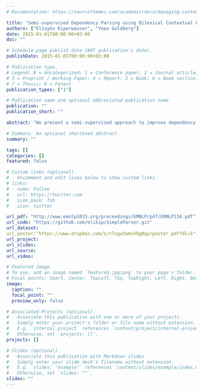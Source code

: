 ```yaml
---
# Documentation: https://sourcethemes.com/academic/docs/managing-content/

title: "Semi-supervised Dependency Parsing using Bilexical Contextual Features from Auto-Parsed Data"
authors: ["Eliayhu Kiperwasser", "Yoav Goldberg"]
date: 2015-01-01T00:00:00+03:00
doi: ""

# Schedule page publish date (NOT publication's date).
publishDate: 2015-01-01T00:00:00+03:00

# Publication type.
# Legend: 0 = Uncategorized; 1 = Conference paper; 2 = Journal article;
# 3 = Preprint / Working Paper; 4 = Report; 5 = Book; 6 = Book section;
# 7 = Thesis; 8 = Patent
publication_types: ["1"]

# Publication name and optional abbreviated publication name.
publication: ""
publication_short: ""

abstract: "We present a semi-supervised approach to improve dependency parsing accuracy by using bilexical statistics derived from auto-parsed data. The method is based on estimating the attachment potential of head-modifier words, by taking into account not only the head and modifier words themselves, but also the words surrounding the head and the modifier. When integrating the learned statistics as features in a graph-based parsing model, we observe nice improvements in accuracy when parsing various English datasets."

# Summary. An optional shortened abstract.
summary: ""

tags: []
categories: []
featured: false

# Custom links (optional).
#   Uncomment and edit lines below to show custom links.
# links:
# - name: Follow
#   url: https://twitter.com
#   icon_pack: fab
#   icon: twitter

url_pdf: "http://www.emnlp2015.org/proceedings/EMNLP/pdf/EMNLP158.pdf"
url_code: "https://github.com/elikip/SimpleParser.git"
url_dataset:
url_poster:"https://www.dropbox.com/s/r7ugw3amvh9g0qy/poster.pdf?dl=1"
url_project:
url_slides:
url_source:
url_video:

# Featured image
# To use, add an image named `featured.jpg/png` to your page's folder. 
# Focal points: Smart, Center, TopLeft, Top, TopRight, Left, Right, BottomLeft, Bottom, BottomRight.
image:
  caption: ""
  focal_point: ""
  preview_only: false

# Associated Projects (optional).
#   Associate this publication with one or more of your projects.
#   Simply enter your project's folder or file name without extension.
#   E.g. `internal-project` references `content/project/internal-project/index.md`.
#   Otherwise, set `projects: []`.
projects: []

# Slides (optional).
#   Associate this publication with Markdown slides.
#   Simply enter your slide deck's filename without extension.
#   E.g. `slides: "example"` references `content/slides/example/index.md`.
#   Otherwise, set `slides: ""`.
slides: ""
---
```


